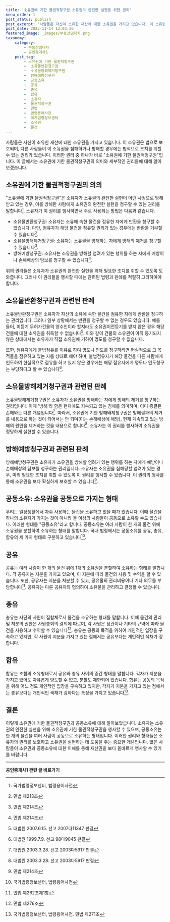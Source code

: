 ```yaml
---
title: '소유권에 기한 물권적청구권 소유권의 완전한 실현을 위한 권리'
menu_order: 1
post_status: publish
post_excerpt: '사람들은 자신이 소유한 재산에 대한 소유권을 가지고 있습니다. 이 소유권은 법으로 보호되며, 다른 사람들이 이 소유권을 침해하거나 방해할 경우에는 법적으로 조치를 취할 수 있는 권리가 있습니다. 이러한 권리 중 하나가 바로  소유권에 기한 물권적청구권 입니다. 이 글에서는 소유권에 기한 물권적청구권의 의미와 세부적인 권리들에 대해 알아보겠습니다.'
post_date: 2023-11-14 13:03:36
featured_image: _images/부동산임대차.png
taxonomy:
    category:
        - 부동산임대차
        - 공인중개사1
    post_tag:
        - 소유권에 기한 물권적청구권
        -  소유물반환청구권
        -  소유물방해제거청구권
        -  방해예방청구권
        -  공동소유
        -  공유
        -  총유
        -  합유
        -  소유자
        -  물권적청구권
        -  민법
        -  법령용어사전
        -  국가법령정보센터
        -  소유권
        -  물건
---
```



사람들은 자신이 소유한 재산에 대한 소유권을 가지고 있습니다. 이 소유권은 법으로 보호되며, 다른 사람들이 이 소유권을 침해하거나 방해할 경우에는 법적으로 조치를 취할 수 있는 권리가 있습니다. 이러한 권리 중 하나가 바로 "소유권에 기한 물권적청구권"입니다. 이 글에서는 소유권에 기한 물권적청구권의 의미와 세부적인 권리들에 대해 알아보겠습니다.

## 소유권에 기한 물권적청구권의 의의

"소유권에 기한 물권적청구권"은 소유자가 소유권의 완전한 실현이 어떤 사정으로 방해받고 있는 경우, 이를 방해한 사람에게 소유권의 완전한 실현을 청구할 수 있는 권리를 말합니다[^1]. 소유자가 이 권리를 행사하면서 주로 사용되는 방법은 다음과 같습니다.

- 소유물반환청구권: 소유자는 소유에 속한 물건을 점유한 자에게 반환을 청구할 수 있습니다. 다만, 점유자가 해당 물건을 점유할 권리가 있는 경우에는 반환을 거부할 수 있습니다[^2].
- 소유물방해제거청구권: 소유자는 소유권을 방해하는 자에게 방해의 제거를 청구할 수 있습니다[^3].
- 방해예방청구권: 소유자는 소유권을 방해할 염려가 있는 행위를 하는 자에게 예방이나 손해배상의 담보를 청구할 수 있습니다[^4].

위의 권리들은 소유자가 소유권의 완전한 실현을 위해 필요한 조치를 취할 수 있도록 도와줍니다. 그러나 이 권리들을 행사할 때에는 관련된 법령과 판례를 적절히 고려하여야 합니다.

## 소유물반환청구권과 관련된 판례

소유물반환청구권은 소유자가 자신의 소유에 속한 물건을 점유한 자에게 반환을 청구하는 권리입니다. 그러나 일부 상황에서는 반환을 청구할 수 없는 경우도 있습니다. 예를 들어, 미등기 무허가건물의 양수인이라 할지라도 소유권이전등기를 받지 않은 경우 해당 건물에 대한 소유권을 취득할 수 없습니다[^5]. 이와 같이 건물의 소유권이 아직 등기되지 않은 상태에서는 소유자가 직접 소유권에 기하여 명도를 청구할 수 없습니다.

또한, 점유자에게 불법점유를 이유로 하여 명도나 인도를 청구하려면 현실적으로 그 목적물을 점유하고 있는 자를 상대로 해야 하며, 불법점유자가 해당 물건을 다른 사람에게 인도하여 현실적으로 점유를 하고 있지 않은 경우에는 해당 점유자에게 명도나 인도청구는 부당하다고 할 수 있습니다[^6].

## 소유물방해제거청구권과 관련된 판례

소유물방해제거청구권은 소유자가 소유권을 방해하는 자에게 방해의 제거를 청구하는 권리입니다. 이때 '방해'라 함은 현재에도 지속되고 있는 침해를 의미하며, 이미 종결된 손해와는 다른 개념입니다[^7]. 따라서, 소유권에 기한 방해배제청구권은 방해결과의 제거를 내용으로 하는 것이 되어서는 안 되며(이는 손해배상에 해당), 현재 계속되고 있는 방해의 원인을 제거하는 것을 내용으로 합니다[^8]. 소유자는 이 권리를 행사하여 소유권을 정당하게 실현할 수 있습니다.

## 방해예방청구권과 관련된 판례

방해예방청구권은 소유자가 소유권을 방해할 염려가 있는 행위를 하는 자에게 예방이나 손해배상의 담보를 청구하는 권리입니다. 소유자는 소유권을 침해당할 염려가 있는 경우, 미리 필요한 조치를 취할 수 있도록 이 권리를 행사할 수 있습니다. 이 권리의 행사를 통해 소유권을 보다 확실하게 보호할 수 있습니다[^9].

## 공동소유: 소유권을 공동으로 가지는 형태

우리는 일상생활에서 자주 사용하는 물건을 소유하고 있을 때가 있습니다. 이때 물건을 하나의 소유자가 가지는 것이 아니라 둘 이상의 사람들이 공동으로 소유할 수도 있습니다. 이러한 형태를 "공동소유"라고 합니다. 공동소유는 여러 사람이 한 개의 물건 위에 소유권을 분할하여 소유하는 형태를 말합니다. 국내 법령에서는 공동소유를 공유, 총유, 합유의 세 가지 형태로 구분하고 있습니다[^10].

## 공유

공유는 여러 사람이 한 개의 물건 위에 1개의 소유권을 분할하여 소유하는 형태를 말합니다. 각 공유자는 지분을 가지고 있으며, 이 지분에 따라 물건의 사용 및 수익을 할 수 있습니다. 또한, 공유자는 지분을 처분할 수 있고, 공유물의 관리비용이나 기타 의무를 부담합니다[^11]. 공유자는 다른 공유자와 협의하여 소유물을 관리하고 결정할 수 있습니다.

## 총유

총유는 사단의 사원이 집합체로서 물건을 소유하는 형태를 말합니다. 이때 물건의 관리 및 처분의 권한은 사원총회의 결의에 따르며, 각 사원은 정관이나 기타의 규약에 따라 물건을 사용하고 수익할 수 있습니다[^12]. 총유는 공동의 목적을 위하여 개인적인 입장을 구속하고 있지만, 각 사원이 지분을 가지고 있는 점에서는 공유보다는 개인적인 색채가 강합니다.

## 합유

합유는 조합의 소유형태로서 공유와 총유 사이의 중간 형태를 말합니다. 각자가 지분을 가지고 있어도 자유롭게 양도할 수 없고, 분할도 제한되어 있습니다. 합유는 공동의 목적을 위해 어느 정도 개인적인 입장을 구속하고 있지만, 각자가 지분을 가지고 있는 점에서는 총유보다는 개인적인 색채가 강하다는 특징을 가지고 있습니다[^13].

## 결론


이렇게 소유권에 기한 물권적청구권과 공동소유에 대해 알아보았습니다. 소유자는 소유권의 완전한 실현을 위해 소유권에 기한 물권적청구권을 행사할 수 있으며, 공동소유는 한 개의 물건을 여러 사람이 공동으로 소유하는 형태입니다. 이러한 권리와 형태들은 소유자의 권리를 보호하고 소유권을 실현하는 데 도움을 주는 중요한 개념입니다. 많은 사람들이 소유권과 공동소유에 대한 이해를 통해 재산권을 보다 올바르게 행사할 수 있기를 바랍니다.

[^1]: 국가법령정보센터, 법령용어사전
[^2]: 민법 제213조
[^3]: 민법 제214조
[^4]: 민법 제214조
[^5]: 대법원 2007.6.15. 선고 2007다11347 판결
[^6]: 대법원 1999.7.9. 선고 98다9045 판결
[^7]: 대법원 2003.3.28. 선고 2003다5917 판결
[^8]: 대법원 2003.3.28. 선고 2003다5917 판결
[^9]: 민법 제214조
[^10]: 국가법령정보센터, 법령용어사전
[^11]: 민법 제262조제1항
[^12]: 민법 제276조
[^13]: 국가법령정보센터, 법령용어사전. 민법 제271조
<!-- wp:separator -->
<hr class="wp-block-separator has-alpha-channel-opacity"/>
<!-- /wp:separator -->

<!-- wp:group {"backgroundColor":"base","layout":{"type":"constrained"}} -->
<div class="wp-block-group has-base-background-color has-background"><!-- wp:paragraph {"align":"center","fontSize":"medium"} -->
<p class="has-text-align-center has-large-font-size"><strong>공인중개사1 관련 글 바로가기</strong></p>
<!-- /wp:paragraph -->


<!-- wp:latest-posts
{"categories":[{"id":22617,"count":19,"description":"","link":"https://uknowlaw.com/category/%ea%b3%b5%ec%9d%b8%ec%a4%91%ea%b0%9c%ec%82%ac1/","name":"공인중개사1","slug":"공인중개사1","taxonomy":"category","parent":0,"meta":[],"_links":{"self":[{"href":"https://uknowlaw.com/wp-json/wp/v2/categories/22617"}],"collection":[{"href":"https://uknowlaw.com/wp-json/wp/v2/categories"}],"about":[{"href":"https://uknowlaw.com/wp-json/wp/v2/taxonomies/category"}],"wp:post_type":[{"href":"https://uknowlaw.com/wp-json/wp/v2/posts?categories=22617"}],"curies":[{"name":"wp","href":"https://api.w.org/{rel}","templated":true}]}}],"postsToShow":100,"excerptLength":28,"postLayout":"grid","columns":2,"featuredImageAlign":"left","featuredImageSizeSlug":"large","fontSize":"small"} /--></div>
<!-- /wp:group -->